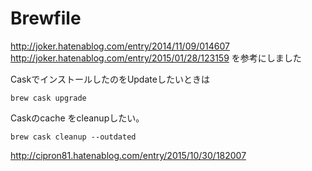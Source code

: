 # Brewfile
http://joker.hatenablog.com/entry/2014/11/09/014607
http://joker.hatenablog.com/entry/2015/01/28/123159
を参考にしました


CaskでインストールしたのをUpdateしたいときは
```
brew cask upgrade
```

Caskのcache をcleanupしたい。
```
brew cask cleanup --outdated
```



http://cipron81.hatenablog.com/entry/2015/10/30/182007
